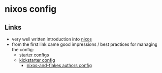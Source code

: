 # nixos config

## Links

* very well written introduction into [nixos](https://nixos-and-flakes.thiscute.world/introduction/)
* from the first link came good impressions / best practices for managing the config:
  * [starter configs](https://github.com/Misterio77/nix-starter-configs)
  * [kickstarter config](https://github.com/ryan4yin/nix-config/tree/i3-kickstarter)
    * [nixos-and-flakes authors config](https://github.com/ryan4yin/nix-config)
